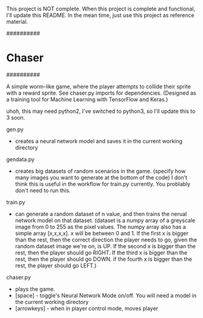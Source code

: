 This project is NOT complete. When this project is complete and functional, I'll update this README. In the mean time, just use this project as reference material.

##########
# Chaser #
##########

A simple worm-like game, where the player attempts to collide their sprite with a reward sprite. See chaser.py imports for dependencies. (Designed as a training tool for Machine Learning with TensorFlow and Keras.)

uhoh, this may need python2, I've switched to python3, so I'll update this to 3 soon.

gen.py
- creates a neural network model and saves it in the current working directory

gendata.py
- creates big datasets of random scenarios in the game. (specify how many images you want to generate at the bottom of the code) I don't think this is useful in the workflow for train.py currently. You problably don't need to run this.

train.py
- can generate a random dataset of n value, and then trains the nerual network model on that dataset.
(dataset is a numpy array of a greyscale image from 0 to 255 as the pixel values. The numpy array also has a simple array [x,x,x,x]. x will be between 0 and 1. If the first x is bigger than the rest, then the correct direction the player needs to go, given the random dataset image we're on, is UP. If the second x is bigger than the rest, then the player should go RIGHT. If the third x is bigger than the rest, then the player should go DOWN. if the fourth x is bigger than the rest, the player should go LEFT.)


chaser.py
- plays the game. 
- [space] - toggle's Neural Network Mode on/off. You will need a model in the current working directory
- [arrowkeys] - when in player control mode, moves player
